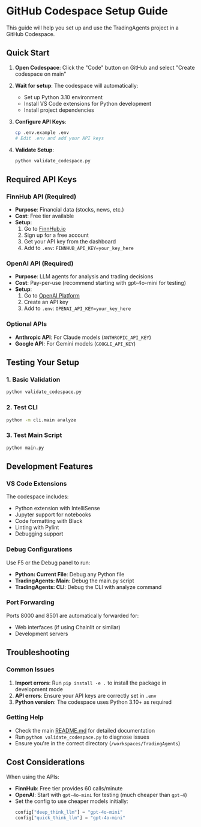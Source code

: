 # GitHub Codespace Setup Guide

This guide will help you set up and use the TradingAgents project in a GitHub Codespace.

## Quick Start

1. **Open Codespace**: Click the "Code" button on GitHub and select "Create codespace on main"

2. **Wait for setup**: The codespace will automatically:
   - Set up Python 3.10 environment
   - Install VS Code extensions for Python development
   - Install project dependencies

3. **Configure API Keys**:
   ```bash
   cp .env.example .env
   # Edit .env and add your API keys
   ```

4. **Validate Setup**:
   ```bash
   python validate_codespace.py
   ```

## Required API Keys

### FinnHub API (Required)
- **Purpose**: Financial data (stocks, news, etc.)
- **Cost**: Free tier available
- **Setup**: 
  1. Go to [FinnHub.io](https://finnhub.io/)
  2. Sign up for a free account
  3. Get your API key from the dashboard
  4. Add to `.env`: `FINNHUB_API_KEY=your_key_here`

### OpenAI API (Required)
- **Purpose**: LLM agents for analysis and trading decisions
- **Cost**: Pay-per-use (recommend starting with gpt-4o-mini for testing)
- **Setup**:
  1. Go to [OpenAI Platform](https://platform.openai.com/api-keys)
  2. Create an API key
  3. Add to `.env`: `OPENAI_API_KEY=your_key_here`

### Optional APIs
- **Anthropic API**: For Claude models (`ANTHROPIC_API_KEY`)
- **Google API**: For Gemini models (`GOOGLE_API_KEY`)

## Testing Your Setup

### 1. Basic Validation
```bash
python validate_codespace.py
```

### 2. Test CLI
```bash
python -m cli.main analyze
```

### 3. Test Main Script
```bash
python main.py
```

## Development Features

### VS Code Extensions
The codespace includes:
- Python extension with IntelliSense
- Jupyter support for notebooks
- Code formatting with Black
- Linting with Pylint
- Debugging support

### Debug Configurations
Use F5 or the Debug panel to run:
- **Python: Current File**: Debug any Python file
- **TradingAgents: Main**: Debug the main.py script
- **TradingAgents: CLI**: Debug the CLI with analyze command

### Port Forwarding
Ports 8000 and 8501 are automatically forwarded for:
- Web interfaces (if using Chainlit or similar)
- Development servers

## Troubleshooting

### Common Issues

1. **Import errors**: Run `pip install -e .` to install the package in development mode
2. **API errors**: Ensure your API keys are correctly set in `.env`
3. **Python version**: The codespace uses Python 3.10+ as required

### Getting Help

- Check the main [README.md](README.md) for detailed documentation
- Run `python validate_codespace.py` to diagnose issues
- Ensure you're in the correct directory (`/workspaces/TradingAgents`)

## Cost Considerations

When using the APIs:
- **FinnHub**: Free tier provides 60 calls/minute
- **OpenAI**: Start with `gpt-4o-mini` for testing (much cheaper than `gpt-4`)
- Set the config to use cheaper models initially:
  ```python
  config["deep_think_llm"] = "gpt-4o-mini"
  config["quick_think_llm"] = "gpt-4o-mini"
  ```